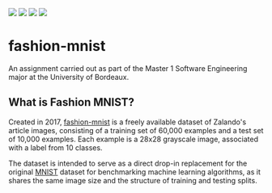 ![](https://img.shields.io/badge/Python-3.10.11-blue.svg) ![](https://img.shields.io/badge/TensorFlow-2.11.0-orange.svg) ![](https://img.shields.io/badge/License-MIT-blue.svg) ![](https://img.shields.io/badge/Build-Passing-limegreen.svg)


# fashion-mnist

An assignment carried out as part of the Master 1 Software Engineering major at the University of Bordeaux.

## What is Fashion MNIST?

Created in 2017, [fashion-mnist](https://github.com/zalandoresearch/fashion-mnist) is a freely available dataset of Zalando's article images, consisting of a training set of 60,000 examples and a test set of 10,000 examples. Each example is a 28x28 grayscale image, associated with a label from 10 classes.

The dataset is intended to serve as a direct drop-in replacement for the original [MNIST](https://en.wikipedia.org/wiki/MNIST_database) dataset for benchmarking machine learning algorithms, as it shares the same image size and the structure of training and testing splits.